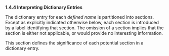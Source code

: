 **1.4.4 Interpreting Dictionary Entries** 

The dictionary entry for each *defined name* is partitioned into sections. Except as explicitly indicated otherwise below, each section is introduced by a label identifying that section. The omission of a section implies that the section is either not applicable, or would provide no interesting information. 

This section defines the significance of each potential section in a dictionary entry. 

